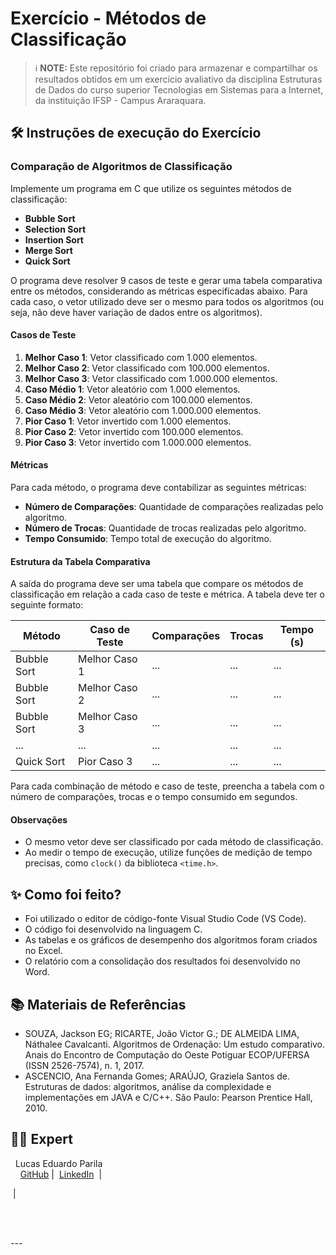 # Exercício - Métodos de Classificação 

> ℹ️ **NOTE:** Este repositório foi criado para armazenar e compartilhar os resultados obtidos em um exercício avaliativo da disciplina Estruturas de Dados do curso superior Tecnologias em Sistemas para a Internet, da instituição IFSP - Campus Araraquara. 

## 🛠️ Instruções de execução do Exercício
### Comparação de Algoritmos de Classificação

Implemente um programa em C que utilize os seguintes métodos de classificação:
- **Bubble Sort**
- **Selection Sort**
- **Insertion Sort**
- **Merge Sort**
- **Quick Sort**

O programa deve resolver 9 casos de teste e gerar uma tabela comparativa entre os métodos, considerando as métricas especificadas abaixo. Para cada caso, o vetor utilizado deve ser o mesmo para todos os algoritmos (ou seja, não deve haver variação de dados entre os algoritmos). 

#### Casos de Teste

1. **Melhor Caso 1**: Vetor classificado com 1.000 elementos.
2. **Melhor Caso 2**: Vetor classificado com 100.000 elementos.
3. **Melhor Caso 3**: Vetor classificado com 1.000.000 elementos.
4. **Caso Médio 1**: Vetor aleatório com 1.000 elementos.
5. **Caso Médio 2**: Vetor aleatório com 100.000 elementos.
6. **Caso Médio 3**: Vetor aleatório com 1.000.000 elementos.
7. **Pior Caso 1**: Vetor invertido com 1.000 elementos.
8. **Pior Caso 2**: Vetor invertido com 100.000 elementos.
9. **Pior Caso 3**: Vetor invertido com 1.000.000 elementos.

#### Métricas

Para cada método, o programa deve contabilizar as seguintes métricas:
- **Número de Comparações**: Quantidade de comparações realizadas pelo algoritmo.
- **Número de Trocas**: Quantidade de trocas realizadas pelo algoritmo.
- **Tempo Consumido**: Tempo total de execução do algoritmo.

#### Estrutura da Tabela Comparativa

A saída do programa deve ser uma tabela que compare os métodos de classificação em relação a cada caso de teste e métrica. A tabela deve ter o seguinte formato:

| Método       | Caso de Teste          | Comparações | Trocas | Tempo (s) |
|--------------|-------------------------|-------------|--------|-----------|
| Bubble Sort  | Melhor Caso 1           | ...         | ...    | ...       |
| Bubble Sort  | Melhor Caso 2           | ...         | ...    | ...       |
| Bubble Sort  | Melhor Caso 3           | ...         | ...    | ...       |
| ...          | ...                     | ...         | ...    | ...       |
| Quick Sort   | Pior Caso 3             | ...         | ...    | ...       |

Para cada combinação de método e caso de teste, preencha a tabela com o número de comparações, trocas e o tempo consumido em segundos.

#### Observações
- O mesmo vetor deve ser classificado por cada método de classificação.
- Ao medir o tempo de execução, utilize funções de medição de tempo precisas, como `clock()` da biblioteca `<time.h>`.

## ✨ Como foi feito?

- Foi utilizado o editor de código-fonte Visual Studio Code (VS Code).
- O código foi desenvolvido na linguagem C.  
- As tabelas e os gráficos de desempenho dos algoritmos foram criados no Excel.
- O relatório com a consolidação dos resultados foi desenvolvido no Word.

## 📚 Materiais de Referências

- SOUZA, Jackson EG; RICARTE, João Victor G.; DE ALMEIDA LIMA, Náthalee Cavalcanti. Algoritmos
de Ordenação: Um estudo comparativo. Anais do Encontro de Computação do Oeste Potiguar
ECOP/UFERSA (ISSN 2526-7574), n. 1, 2017.
- ASCENCIO, Ana Fernanda Gomes; ARAÚJO, Graziela Santos de. Estruturas de dados: algoritmos, análise da complexidade e implementações em JAVA e C/C++. São Paulo: Pearson Prentice Hall, 2010.



## 👨‍💻 Expert

<p>
    <img 
      align=left 
      margin=10 
      width=80 
      s
    />
    <p>&nbsp&nbspLucas Eduardo Parila<br>
    &nbsp&nbsp&nbsp
    <a href="https://github.com/lucasparila">
    GitHub</a>&nbsp;|&nbsp;
    <a href="https://www.linkedin.com/in/lucas-eduardo-parila-18638b252/​">LinkedIn</a>
&nbsp;|&nbsp;
    
&nbsp;|&nbsp;</p>
</p>
<br/><br/>
<p>
---
